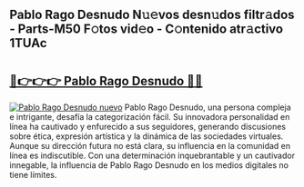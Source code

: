 ## Pablo Rago Desnudo N𝚞𝚎vos desn𝚞dos filtr𝚊dos - Parts-M50 F𝚘tos vid𝚎o - C𝚘ntenido atr𝚊ctivo 1TUAc

# <h2><a href="http://mb8swz.tromn.icu/?c=Pablo+Rago+Desnudo">🔗👉👉👉 Pablo Rago Desnudo 🔗🔗</a></h2>

[![Pablo Rago Desnudo nuevo](https://i.imgur.com/pEAQMta.gif)](http://mb8swz.tromn.icu/?c=Pablo+Rago+Desnudo)
Pablo Rago Desnudo, una persona compleja e intrigante, desafía la categorización fácil. Su innovadora personalidad en línea ha cautivado y enfurecido a sus seguidores, generando discusiones sobre ética, expresión artística y la dinámica de las sociedades virtuales. Aunque su dirección futura no está clara, su influencia en la comunidad en línea es indiscutible. Con una determinación inquebrantable y un cautivador innegable, la influencia de Pablo Rago Desnudo en los medios digitales no tiene límites.
